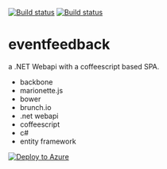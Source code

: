 [![Build status](https://ci.appveyor.com/api/projects/status/46uy2i853r8qhvp0?svg=true)](https://ci.appveyor.com/project/vip32/eventfeedback)
[![Build status](https://ci.appveyor.com/api/projects/status/46uy2i853r8qhvp0/branch/master?svg=true)](https://ci.appveyor.com/project/vip32/eventfeedback/branch/master)

eventfeedback
=============
a .NET Webapi with a coffeescript based SPA.

- backbone
- marionette.js
- bower
- brunch.io
- .net webapi
- coffeescript
- c#
- entity framework

[![Deploy to Azure](http://azuredeploy.net/deploybutton.png)](https://azuredeploy.net/)
